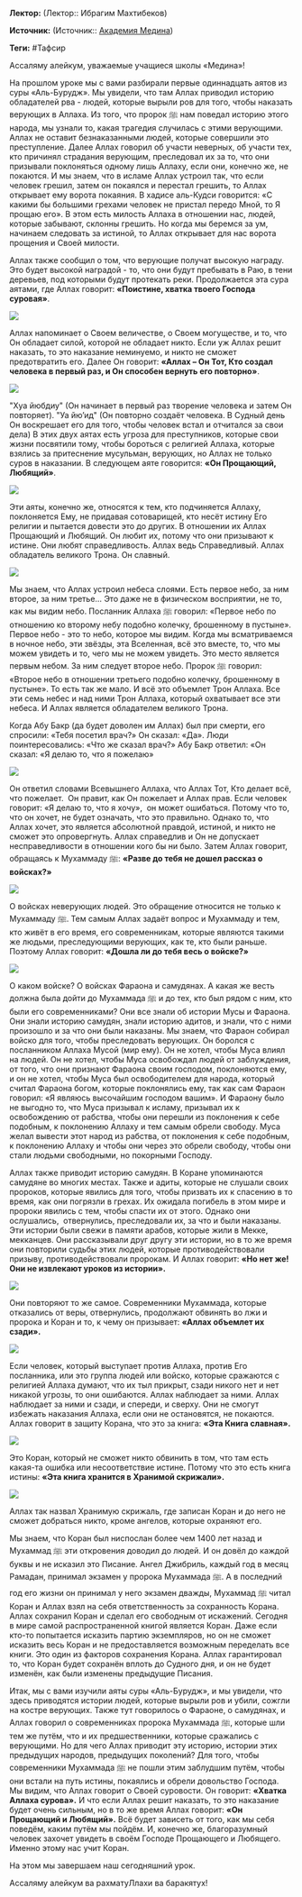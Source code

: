 **Лектор:** (Лектор:: Ибрагим Махтибеков)

**Источник:** (Источник:: [Академия Медина](https://web.medinaschool.org/school/))

**Теги:** #Тафсир

Ассаляму алейкум, уважаемые учащиеся школы «Медина»!


На прошлом уроке мы с вами разбирали первые одиннадцать аятов из суры «Аль-Бурудж». Мы увидели, что там Аллах приводил историю обладателей рва - людей, которые вырыли ров для того, чтобы наказать верующих в Аллаха. Из того, что пророк ﷺ нам поведал историю этого народа, мы узнали то, какая трагедия случилась с этими верующими. Аллах не оставит безнаказанными людей, которые совершили это преступление. Далее Аллах говорил об участи неверных, об участи тех, кто причинял страдания верующим, преследовал их за то, что они призывали поклоняться одному лишь Аллаху, если они, конечно же, не покаются. И мы знаем, что в исламе Аллах устроил так, что если человек грешил, затем он покаялся и перестал грешить, то Аллах открывает ему ворота покаяния. В хадисе аль-Кудси говорится: «С какими бы большими грехами человек не пристал передо Мной, то Я прощаю его». В этом есть милость Аллаха в отношении нас, людей, которые забывают, склонны грешить. Но когда мы беремся за ум, начинаем следовать за истиной, то Аллах открывает для нас ворота прощения и Своей милости.


Аллах также сообщил о том, что верующие получат высокую награду. Это будет высокой наградой - то, что они будут пребывать в Раю, в тени деревьев, под которыми будут протекать реки. Продолжается эта сура аятами, где Аллах говорит: **«Поистине, хватка твоего Господа суровая»**.


![](https://medinaschool.org/files/images/2019/07/7620e933c0399153f948fc3fab22fc45.png)


Аллах напоминает о Своем величестве, о Своем могуществе, и то, что Он обладает силой, которой не обладает никто. Если уж Аллах решит наказать, то это наказание неминуемо, и никто не сможет предотвратить его. Далее Он говорит: **«Аллах – Он Тот, Кто создал человека в первый раз, и Он способен вернуть его повторно»**.


![](https://medinaschool.org/files/images/2020/04/85f7359f070b9d548d48a10748500ef7.png)


"Хуа йюбдиу" (Он начинает в первый раз творение человека и затем Он повторяет). "Уа йю’ид" (Он повторно создаёт человека. В Судный день Он воскрешает его для того, чтобы человек встал и отчитался за свои дела) В этих двух аятах есть угроза для преступников, которые свои жизни посвятили тому, чтобы бороться с религией Аллаха, которые взялись за притеснение мусульман, верующих, но Аллах не только суров в наказании. В следующем аяте говорится: **«Он Прощающий, Любящий»**.


![](https://medinaschool.org/files/images/2019/07/f59ad7fb6fc61904e60fc08c859cce50.png)


Эти аяты, конечно же, относятся к тем, кто подчиняется Аллаху, поклоняется Ему, не придавая сотоварищей, кто несёт истину Его религии и пытается довести это до других. В отношении их Аллах Прощающий и Любящий. Он любит их, потому что они призывают к истине. Они любят справедливость. Аллах ведь Справедливый. Аллах обладатель великого Трона. Он славный.


![](https://medinaschool.org/files/images/2019/07/4a611551e281e546a129e614886a8219.png)


Мы знаем, что Аллах устроил небеса слоями. Есть первое небо, за ним второе, за ним третье… Это даже не в физическом восприятии, не то, как мы видим небо. Посланник Аллаха ﷺ говорил: «Первое небо по отношению ко второму небу подобно колечку, брошенному в пустыне». Первое небо - это то небо, которое мы видим. Когда мы всматриваемся в ночное небо, эти звёзды, эта Вселенная, всё это вместе, то, что мы можем увидеть и то, чего мы не можем увидеть. Это место является первым небом. За ним следует второе небо. Пророк ﷺ говорил: «Второе небо в отношении третьего подобно колечку, брошенному в пустыне». То есть так же мало. И всё это объемлет Трон Аллаха. Все эти семь небес и над ними Трон Аллаха, который охватывает все эти небеса. И Аллах является обладателем великого Трона.


Когда Абу Бакр (да будет доволен им Аллах) был при смерти, его спросили: «Тебя посетил врач?» Он сказал: «Да». Люди поинтересовались: «Что же сказал врач?» Абу Бакр ответил: «Он сказал: «Я делаю то, что я пожелаю»


![](https://medinaschool.org/files/images/2019/07/ecad96a74accbec0defd3119076e06a3.png)


Он ответил словами Всевышнего Аллаха, что Аллах Тот, Кто делает всё, что пожелает.  Он правит, как Он пожелает и Аллах прав. Если человек говорит: «Я делаю то, что я хочу»,  он может ошибаться. Потому что то, что он хочет, не будет означать, что это правильно. Однако то, что Аллах хочет, это является абсолютной правдой, истиной, и никто не сможет это опровергнуть. Аллах справедлив и Он не допускает несправедливости в отношении кого бы ни было. Затем Аллах говорит, обращаясь к Мухаммаду ﷺ: **«Разве до тебя не дошел рассказ о войсках?»**


![](https://medinaschool.org/files/images/2019/07/7a403a379259b5e24b041157d9b91025.png)


О войсках неверующих людей. Это обращение относится не только к Мухаммаду ﷺ. Тем самым Аллах задаёт вопрос и Мухаммаду и тем, кто живёт в его время, его современникам, которые являются такими же людьми, преследующими верующих, как те, кто были раньше. Поэтому Аллах говорит: **«Дошла ли до тебя весь о войске?»**


**![](https://medinaschool.org/files/images/2019/07/3b2fcd015170f203ea4bf27d1001a79a.png)**


О каком войске? О войсках Фараона и самудянах. А какая же весть должна была дойти до Мухаммада ﷺ и до тех, кто был рядом с ним, кто были его современниками? Они все знали об истории Мусы и Фараона. Они знали историю самудян, знали историю адитов, и знали, что с ними произошло и за что они были наказаны. Мы знаем, что Фараон собирал войско для того, чтобы преследовать верующих. Он боролся с посланником Аллаха Мусой (мир ему). Он не хотел, чтобы Муса влиял на людей. Он не хотел, чтобы Муса освобождал людей от заблуждения, от того, что они признают Фараона своим господом, поклоняются ему, и он не хотел, чтобы Муса был освободителем для народа, который считал Фараона богом, которые поклонялись ему, так как сам Фараон говорил: «Я являюсь высочайшим господом вашим». И Фараону было не выгодно то, что Муса призывал к исламу, призывал их к освобождению от рабства, чтобы они перешли из поклонения к себе подобным, к поклонению Аллаху и тем самым обрели свободу. Муса желал вывести этот народ из рабства, от поклонения к себе подобным, к поклонению Аллаху и чтобы они через это обрели свободу, чтобы они стали людьми свободными, но покорными Господу.


Аллах также приводит историю самудян. В Коране упоминаются самудяне во многих местах. Также и адиты, которые не слушали своих пророков, которые явились для того, чтобы призвать их к спасению в то время, как они погрязли в грехах. Их ожидала погибель в этом мире и пророки явились с тем, чтобы спасти их от этого. Однако они ослушались,  отвернулись, преследовали их, за что и были наказаны. Эти истории были свежи в памяти арабов, которые жили в Мекке, мекканцев. Они рассказывали друг другу эти истории, но в то же время они повторили судьбы этих людей, которые противодействовали призыву, противодействовали пророкам. И Аллах говорит: **«Но нет же! Они не извлекают уроков из истории».**


**![](https://medinaschool.org/files/images/2019/07/36e94b11c9bdbfac6205f6c495355e8a.png)**


Они повторяют то же самое. Современники Мухаммада, которые отказались от веры, отвернулись, продолжают обвинять во лжи и пророка и Коран и то, к чему он призывает: **«Аллах объемлет их сзади».**


**![](https://medinaschool.org/files/images/2019/07/0b2bea86f49390ce9ba42d25e6e11456.png)**


Если человек, который выступает против Аллаха, против Его посланника, или это группа людей или войско, которые сражаются с религией Аллаха думают, что их тыл прикрыт, сзади никого нет и нет никакой угрозы, то они ошибаются. Аллах наблюдает за ними. Аллах наблюдает за ними и сзади, и спереди, и сверху. Они не смогут избежать наказания Аллаха, если они не остановятся, не покаются. Аллах говорит в защиту Корана, что это за книга: **«Эта Книга славная».**


**![](https://medinaschool.org/files/images/2019/07/8e2fb0f09cb6884c6d53e1ac78a93d34.png)**


Это Коран, который не сможет никто обвинить в том, что там есть какая-та ошибка или несоответствие истине. Потому что это есть книга истины: **«Эта книга хранится в Хранимой скрижали».**


**![](https://medinaschool.org/files/images/2019/07/5cbc5c46e597487cf9a9ac7f207cfccd.png)**


Аллах так назвал Хранимую скрижаль, где записан Коран и до него не сможет добраться никто, кроме ангелов, которые охраняют его.


Мы знаем, что Коран был ниспослан более чем 1400 лет назад и Мухаммад ﷺ эти откровения доводил до людей. И он довёл до каждой буквы и не исказил это Писание. Ангел Джибриль, каждый год в месяц Рамадан, принимал экзамен у пророка Мухаммада ﷺ. А в последний год его жизни он принимал у него экзамен дважды, Мухаммад ﷺ читал Коран и Аллах взял на себя ответственность за сохранность Корана. Аллах сохранил Коран и сделал его свободным от искажений. Сегодня в мире самой распространенной книгой является Коран. Даже если кто-то попытается исказить партию экземпляров, но он не сможет исказить весь Коран и не предоставляется возможным переделать все книги. Это один из факторов сохранения Корана. Аллах гарантировал то, что Коран будет сохранён вплоть до Судного дня, и он не будет изменён, как были изменены предыдущие Писания.


Итак, мы с вами изучили аяты суры «Аль-Бурудж», и мы увидели, что здесь приводятся истории людей, которые вырыли ров и убили, сожгли на костре верующих. Также тут говорилось о Фараоне, о самудянах, и Аллах говорил о современниках пророка Мухаммада ﷺ, которые шли тем же путём, что и их предшественники, которые сражались с верующими. Но для чего Аллах приводит эту историю, истории этих предыдущих народов, предыдущих поколений? Для того, чтобы современники Мухаммада ﷺ не пошли этим заблудшим путём, чтобы они встали на путь истины, покаялись и обрели довольство Господа. Мы видим, что Аллах говорит о Своей суровости. Он говорит: **«Хватка Аллаха сурова».** И что если Аллах решит наказать, то это наказание будет очень сильным, но в то же время Аллах говорит: **«Он Прощающий и Любящий».** Всё будет зависеть от того, как мы себя поведём, каким путём мы пойдём. И, конечно же, благоразумный человек захочет увидеть в своём Господе Прощающего и Любящего. Именно этому нас учит Коран.


На этом мы завершаем наш сегодняшний урок.


Ассаляму алейкум ва рахматуЛлахи ва баракятух!

